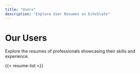```yaml
---
title: "Users"
description: "Explore User Resumes on EchoSlate"
---
```


# Our Users

Explore the resumes of professionals showcasing their skills and experience.

{{< resume-list >}}
